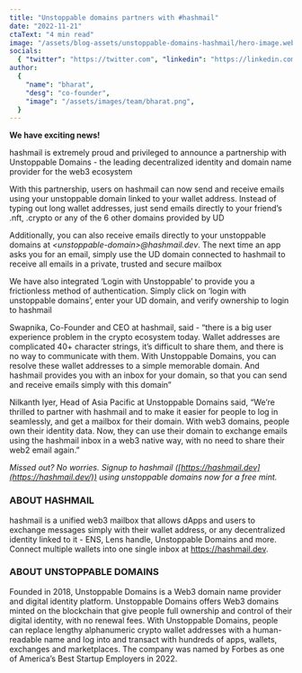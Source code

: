```yaml
---
title: "Unstoppable domains partners with #hashmail"
date: "2022-11-21"
ctaText: "4 min read"
image: "/assets/blog-assets/unstoppable-domains-hashmail/hero-image.webp"
socials:
  { "twitter": "https://twitter.com", "linkedin": "https://linkedin.com" }
author:
  {
    "name": "bharat",
    "desg": "co-founder",
    "image": "/assets/images/team/bharat.png",
  }
---
```


**We have exciting news!**

hashmail is extremely proud and privileged to announce a partnership with Unstoppable Domains - the leading decentralized identity and domain name provider for the web3 ecosystem

With this partnership, users on hashmail can now send and receive emails using your unstoppable domain linked to your wallet address. Instead of typing out long wallet addresses, just send emails directly to your friend’s .nft, .crypto or any of the 6 other domains provided by UD

Additionally, you can also receive emails directly to your unstoppable domains at _\<unstoppable-domain\>@hashmail.dev_. The next time an app asks you for an email, simply use the UD domain connected to hashmail to receive all emails in a private, trusted and secure mailbox

We have also integrated ‘Login with Unstoppable’ to provide you a frictionless method of authentication. Simply click on ‘login with unstoppable domains’, enter your UD domain, and verify ownership to login to hashmail

Swapnika, Co-Founder and CEO at hashmail, said - “there is a big user experience problem in the crypto ecosystem today. Wallet addresses are complicated 40+ character strings, it’s difficult to share them, and there is no way to communicate with them. With Unstoppable Domains, you can resolve these wallet addresses to a simple memorable domain. And hashmail provides you with an inbox for your domain, so that you can send and receive emails simply with this domain”

Nilkanth Iyer, Head of Asia Pacific at Unstoppable Domains said, “We’re thrilled to partner with hashmail and to make it easier for people to log in seamlessly, and get a mailbox for their domain. With web3 domains, people own their identity data. Now, they can use their domain to exchange emails using the hashmail inbox in a web3 native way, with no need to share their web2 email again.”

_Missed out? No worries. Signup to hashmail ([https://hashmail.dev](https://hashmail.dev/)) using unstoppable domains now for a free mint._

### **ABOUT HASHMAIL**

hashmail is a unified web3 mailbox that allows dApps and users to exchange messages simply with their wallet address, or any decentralized identity linked to it - ENS, Lens handle, Unstoppable Domains and more. Connect multiple wallets into one single inbox at https://hashmail.dev.

### **ABOUT UNSTOPPABLE DOMAINS**

Founded in 2018, Unstoppable Domains is a Web3 domain name provider and digital identity platform. Unstoppable Domains offers Web3 domains minted on the blockchain that give people full ownership and control of their digital identity, with no renewal fees. With Unstoppable Domains, people can replace lengthy alphanumeric crypto wallet addresses with a human-readable name and log into and transact with hundreds of apps, wallets, exchanges and marketplaces. The company was named by Forbes as one of America’s Best Startup Employers in 2022.
